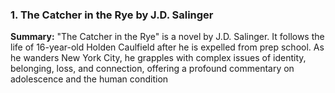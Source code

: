 ### 1. **The Catcher in the Rye by J.D. Salinger**

**Summary:**
"The Catcher in the Rye" is a novel by J.D. Salinger. It follows the life of 16-year-old Holden Caulfield after he is expelled from prep school. As he wanders New York City, he grapples with complex issues of identity, belonging, loss, and connection, offering a profound commentary on adolescence and the human condition

